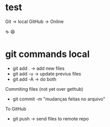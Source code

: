 # test


Git -> local
GitHub -> Online

:coffee: :smile:

# git commands local
- git add . -> add new files
- git add -u -> update previus files
- git add -A  -> do both

Commiting files (not yet over gethub)

- git commit -m "mudanças feitas no arquivo"

To GitHub

- git push -> send files to remote repo 
